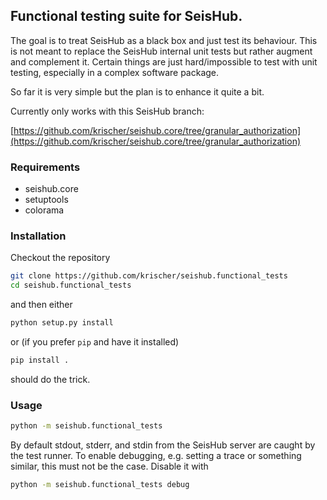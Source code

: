 ## Functional testing suite for SeisHub.

The goal is to treat SeisHub as a black box and just test its behaviour. This
is not meant to replace the SeisHub internal unit tests but rather augment and
complement it. Certain things are just hard/impossible to test with unit
testing, especially in a complex software package.

So far it is very simple but the plan is to enhance it quite a bit.

Currently only works with this SeisHub branch:

[https://github.com/krischer/seishub.core/tree/granular_authorization](https://github.com/krischer/seishub.core/tree/granular_authorization)

### Requirements

* seishub.core
* setuptools
* colorama

### Installation

Checkout the repository

```bash
git clone https://github.com/krischer/seishub.functional_tests
cd seishub.functional_tests
```

and then either

```bash
python setup.py install
```

or (if you prefer `pip` and have it installed)

```bash
pip install .
```

should do the trick.

### Usage

```bash
python -m seishub.functional_tests
```

By default stdout, stderr, and stdin from the SeisHub server are caught by the
test runner. To enable debugging, e.g. setting a trace or something similar,
this must not be the case. Disable it with

```bash
python -m seishub.functional_tests debug
```
